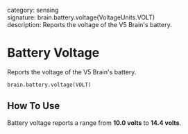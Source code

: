 category: sensing  
signature: brain.battery.voltage(VoltageUnits.VOLT)  
description: Reports the voltage of the V5 Brain's battery.

# Battery Voltage

Reports the voltage of the V5 Brain's battery.

```don
brain.battery.voltage(VOLT)
```

## How To Use
Battery voltage reports a range from **10.0 volts** to **14.4 volts**.
	
<advanced>
</advanced>
